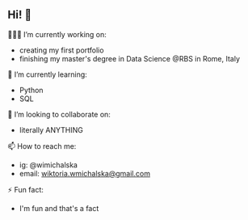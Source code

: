 ## Hi! 🤗

👩🏻‍💻 I’m currently working on: 
  - creating my first portfolio
  - finishing my master's degree in Data Science @RBS in Rome, Italy

🌱 I’m currently learning:
  - Python
  - SQL

👯 I’m looking to collaborate on: 
  - literally ANYTHING

📫 How to reach me:
  - ig: @wimichalska
  - email: wiktoria.wmichalska@gmail.com

⚡ Fun fact:
  - I'm fun and that's a fact
